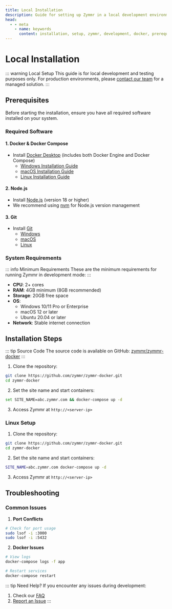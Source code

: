 ```yaml
---
title: Local Installation
description: Guide for setting up Zymmr in a local development environment
head:
  - - meta
    - name: keywords
      content: installation, setup, zymmr, development, docker, prerequisites
---
```


# Local Installation

::: warning Local Setup
This guide is for local development and testing purposes only. For production environments, please [contact our team](/contact-us) for a managed solution.
:::

## Prerequisites

Before starting the installation, ensure you have all required software installed on your system.

### Required Software

#### 1. Docker & Docker Compose

- Install [Docker Desktop](https://www.docker.com/products/docker-desktop/) (includes both Docker Engine and Docker Compose)
  - [Windows Installation Guide](https://docs.docker.com/desktop/install/windows-install/)
  - [macOS Installation Guide](https://docs.docker.com/desktop/install/mac-install/)
  - [Linux Installation Guide](https://docs.docker.com/desktop/install/linux-install/)

#### 2. Node.js

- Install [Node.js](https://nodejs.org/) (version 18 or higher)
- We recommend using [nvm](https://github.com/nvm-sh/nvm) for Node.js version management

#### 3. Git

- Install [Git](https://git-scm.com/downloads)
  - [Windows](https://git-scm.com/download/win)
  - [macOS](https://git-scm.com/download/mac)
  - [Linux](https://git-scm.com/download/linux)

### System Requirements

::: info Minimum Requirements
These are the minimum requirements for running Zymmr in development mode:
:::

- **CPU**: 2+ cores
- **RAM**: 4GB minimum (8GB recommended)
- **Storage**: 20GB free space
- **OS**:
  - Windows 10/11 Pro or Enterprise
  - macOS 12 or later
  - Ubuntu 20.04 or later
- **Network**: Stable internet connection

## Installation Steps

::: tip Source Code
The source code is available on GitHub: [zymmr/zymmr-docker](https://github.com/zymmr/zymmr-docker)
:::

1. Clone the repository:

```bash
git clone https://github.com/zymmr/zymmr-docker.git
cd zymmr-docker
```

2. Set the site name and start containers:

```bash
set SITE_NAME=abc.zymmr.com && docker-compose up -d
```

3. Access Zymmr at `http://<server-ip>`

### Linux Setup

1. Clone the repository:

```bash
git clone https://github.com/zymmr/zymmr-docker.git
cd zymmr-docker
```

2. Set the site name and start containers:

```bash
SITE_NAME=abc.zymmr.com docker-compose up -d
```

3. Access Zymmr at `http://<server-ip>`

## Troubleshooting

### Common Issues

1. **Port Conflicts**

```bash
# Check for port usage
sudo lsof -i :3000
sudo lsof -i :5432
```

2. **Docker Issues**

```bash
# View logs
docker-compose logs -f app

# Restart services
docker-compose restart
```

::: tip Need Help?
If you encounter any issues during development:

1. Check our [FAQ](/guide/faq#installation-setup)
2. [Report an Issue](https://github.com/zymmr/zymmr-docker/issues)
   :::
